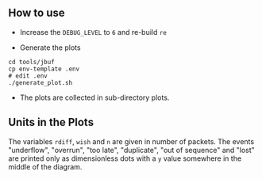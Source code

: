 How to use
----------
- Increase the `DEBUG_LEVEL` to `6` and re-build `re`

- Generate the plots
```
cd tools/jbuf
cp env-template .env
# edit .env
./generate_plot.sh
```

- The plots are collected in sub-directory plots.

Units in the Plots
------------------

The variables `rdiff`, `wish` and `n` are given in number of packets.
The events "underflow", "overrun", "too late", "duplicate", "out of sequence"
and "lost" are printed only as dimensionless dots with a `y` value somewhere
in the middle of the diagram.
